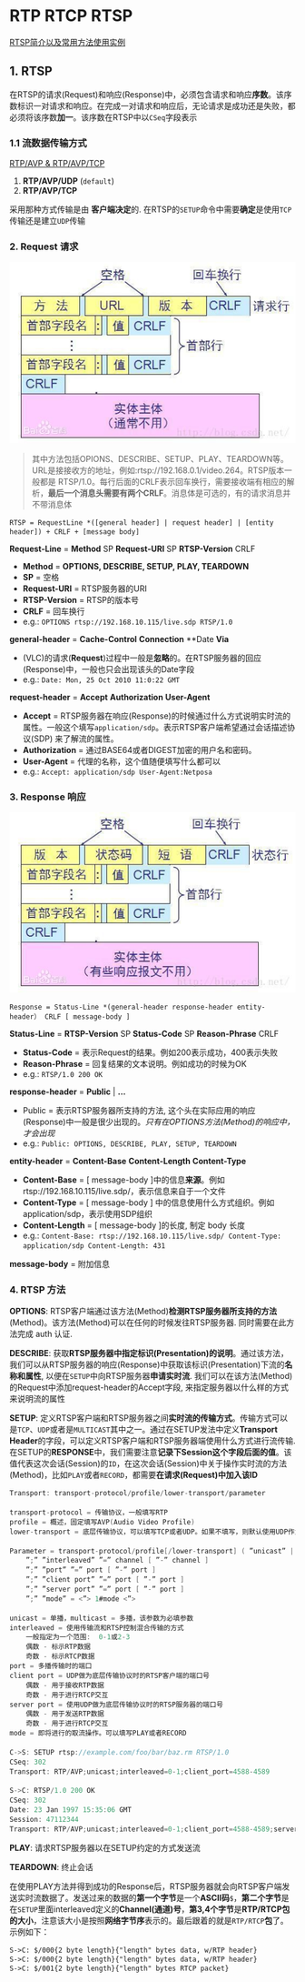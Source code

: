 # RTP RTCP RTSP

[RTSP简介以及常用方法使用实例](https://blog.csdn.net/shining100/article/details/6030818)

## 1. RTSP

在RTSP的请求(Request)和响应(Response)中，必须包含请求和响应**序数**。该序数标识一对请求和响应。在完成一对请求和响应后，无论请求是成功还是失败，都必须将该序数**加一**。该序数在RTSP中以`CSeq`字段表示

### 1.1 流数据传输方式

[RTP/AVP & RTP/AVP/TCP](https://www.jianshu.com/p/7b9793eb2f4e)

1. **RTP/AVP/UDP** (`default`)
2. **RTP/AVP/TCP**

采用那种方式传输是由 **客户端决定**的. 在RTSP的`SETUP`命令中需要**确定**是使用`TCP`传输还是建立`UDP`传输

### 2. Request 请求

![protocal](../img/rtsp-request-protocol.jpg)

> 其中方法包括OPIONS、DESCRIBE、SETUP、PLAY、TEARDOWN等。URL是接接收方的地址，例如:rtsp://192.168.0.1/video.264。RTSP版本一般都是 RTSP/1.0。每行后面的CRLF表示回车换行，需要接收端有相应的解析，**最后一个消息头需要有两个CRLF**。消息体是可选的，有的请求消息并不带消息体

``` text
RTSP = RequestLine *([general header] | request header] | [entity header]) + CRLF + [message body]
```

**Request-Line** = **Method** SP **Request-URI** SP **RTSP-Version** CRLF

- **Method** = **OPTIONS, DESCRIBE, SETUP, PLAY, TEARDOWN**
- **SP** = 空格
- **Request-URI** = RTSP服务器的URI
- **RTSP-Version** = RTSP的版本号
- **CRLF** = 回车换行
- e.g.: `OPTIONS rtsp://192.168.10.115/live.sdp RTSP/1.0`

**general-header** = **Cache-Control** **Connection** **Date **Via**

- (VLC)的请求(**Request**)过程中一般是**忽略**的。在RTSP服务器的回应(Response)中，一般也只会出现该头的Date字段
- e.g.: `Date: Mon, 25 Oct 2010 11:0:22 GMT`

**request-header** = **Accept** **Authorization** **User-Agent**

- **Accept** = RTSP服务器在响应(Response)的时候通过什么方式说明实时流的属性。一般这个填写`application/sdp`。表示RTSP客户端希望通过会话描述协议(SDP) 来了解流的属性。
- **Authorization** = 通过BASE64或者DIGEST加密的用户名和密码。
- **User-Agent** = 代理的名称，这个值随便填写什么都可以
- e.g.: `Accept: application/sdp User-Agent:Netposa`

### 3. Response 响应

![protocal](../img/rtsp-response-protocol.jpg)

``` text
Response = Status-Line *(general-header response-header entity-header） CRLF [ message-body ]
```

**Status-Line** = **RTSP-Version** SP **Status-Code** SP **Reason-Phrase** CRLF

- **Status-Code** = 表示Request的结果。例如200表示成功，400表示失败
- **Reason-Phrase** = 回复结果的文本说明。例如成功的时候为OK
- e.g.: `RTSP/1.0 200 OK`

**response-header** = **Public** | **…**

- Public = 表示RTSP服务器所支持的方法, 这个头在实际应用的响应(Response)中一般是很少出现的。*只有在OPTIONS方法(Method)的响应中，才会出现*
- e.g.: `Public: OPTIONS, DESCRIBE, PLAY, SETUP, TEARDOWN`

**entity-header** = **Content-Base** **Content-Length** **Content-Type**

- **Content-Base** = [ message-body ]中的信息**来源**。例如rtsp://192.168.10.115/live.sdp/，表示信息来自于一个文件
- **Content-Type** = [ message-body ] 中的信息使用什么方式组织。例如application/sdp，表示使用SDP组织
- **Content-Length** = [ message-body ]的长度, 制定 body 长度
- e.g.: `Content-Base: rtsp://192.168.10.115/live.sdp/ Content-Type: application/sdp Content-Length: 431`

**message-body** = 附加信息

### 4. RTSP 方法

**OPTIONS**: RTSP客户端通过该方法(Method)**检测RTSP服务器所支持的方法**(Method)。该方法(Method)可以在任何的时候发往RTSP服务器. 同时需要在此方法完成 auth 认证.

**DESCRIBE**: 获取**RTSP服务器中指定标识(Presentation)的说明**。通过该方法，我们可以从RTSP服务器的响应(Response)中获取该标识(Presentation)下流的**名称和属性**, 以便在`SETUP`中向RTSP服务器**申请实时流**. 我们可以在该方法(Method)的Request中添加request-header的Accept字段, 来指定服务器以什么样的方式来说明流的属性

**SETUP**: 定义RTSP客户端和RTSP服务器之间**实时流的传输方式**。传输方式可以是`TCP`、`UDP`或者是`MULTICAST`其中之一。通过在SETUP发法中定义**Transport Header**的字段，可以定义RTSP客户端和RTSP服务器端使用什么方式进行流传输. 在SETUP的**RESPONSE**中，我们需要注意**记录下Session这个字段后面的值**。该值代表这次会话(Session)的`ID`，在这次会话(Session)中关于操作实时流的方法(Method)，比如`PLAY`或者`RECORD`，都需要**在请求(Request)中加入该ID**

``` go
Transport: transport-protocol/profile/lower-transport/parameter

transport-protocol = 传输协议，一般填写RTP
profile = 概述，固定填写AVP(Audio Video Profile)
lower-transport = 底层传输协议，可以填写TCP或者UDP。如果不填写，则默认使用UDP作为底层传输协议

Parameter = transport-protocol/profile[/lower-transport] ( ”unicast” | ”multicast” )
    ”;” ”interleaved” ”=” channel [ ”-” channel ]
    ”;” ”port” ”=” port [ ”-” port ]
    ”;” ”client port” ”=” port [ ”-” port ]
    ”;” ”server port” ”=” port [ ”-” port ]
    ”;” ”mode” = <”> 1#mode <”>

unicast = 单播，multicast = 多播，该参数为必填参数
interleaved = 使用传输流和RTSP控制混合传输的方式
    一般指定为一个范围:  0-1或2-3
    偶数 - 标示RTP数据
    奇数 - 标示RTCP数据
port = 多播传输时的端口
client port = UDP做为底层传输协议时的RTSP客户端的端口号
    偶数 - 用于接收RTP数据
    奇数 - 用于进行RTCP交互
server port = 使用UDP做为底层传输协议时的RTSP服务器的端口号
    偶数 - 用于发送RTP数据
    奇数 - 用于进行RTCP交互
mode = 即将进行的取流操作。可以填写PLAY或者RECORD

C->S: SETUP rtsp://example.com/foo/bar/baz.rm RTSP/1.0
CSeq: 302
Transport: RTP/AVP;unicast;interleaved=0-1;client_port=4588-4589

S->C: RTSP/1.0 200 OK
CSeq: 302
Date: 23 Jan 1997 15:35:06 GMT
Session: 47112344
Transport: RTP/AVP;unicast;interleaved=0-1;client_port=4588-4589;server_port=6256-6257
```

**PLAY**: 请求RTSP服务器以在SETUP约定的方式发送流

**TEARDOWN**: 终止会话

在使用PLAY方法并得到成功的Response后，RTSP服务器就会向RTSP客户端发送实时流数据了。发送过来的数据的**第一个字节**是一个**ASCII码**`$`，**第二个字节**是在`SETUP`里面interleaved定义的**Channel(通道)号**，**第3,4个字节**是**RTP/RTCP包的大小**，注意该大小是按照**网络字节序**表示的。最后跟着的就是`RTP/RTCP`**包**了。示例如下：

``` text
S->C: $/000{2 byte length}{"length" bytes data, w/RTP header}
S->C: $/000{2 byte length}{"length" bytes data, w/RTP header}
S->C: $/001{2 byte length}{"length" bytes RTCP packet}
```
